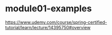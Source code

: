 # module01-examples

https://www.udemy.com/course/spring-certified-tutorial/learn/lecture/14395750#overview
